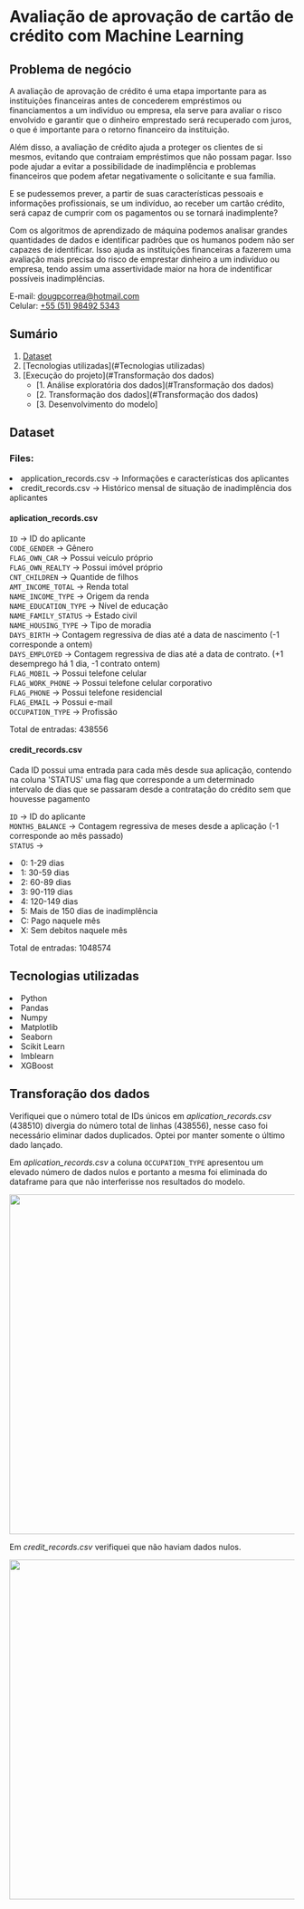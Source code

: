 # Avaliação de aprovação de cartão de crédito com Machine Learning

## Problema de negócio

A avaliação de aprovação de crédito é uma etapa importante para as instituições financeiras antes de concederem empréstimos ou financiamentos a um indivíduo ou empresa, ela serve para avaliar o risco envolvido e garantir que o dinheiro emprestado será recuperado com juros, o que é importante para o retorno financeiro da instituição.

Além disso, a avaliação de crédito ajuda a proteger os clientes de si mesmos, evitando que contraiam empréstimos que não possam pagar. Isso pode ajudar a evitar a possibilidade de inadimplência e problemas financeiros que podem afetar negativamente o solicitante e sua família.

E se pudessemos prever, a partir de suas características pessoais e informações profissionais, se um indivíduo, ao receber um cartão crédito, será capaz de cumprir com os pagamentos ou se tornará inadimplente?

Com os algoritmos de aprendizado de máquina podemos analisar grandes quantidades de dados e identificar padrões que os humanos podem não ser capazes de identificar. Isso ajuda as instituições financeiras a fazerem uma avaliação mais precisa do risco de emprestar dinheiro a um indivíduo ou empresa, tendo assim uma assertividade maior na hora de indentificar possíveis inadimplências.

E-mail: dougpcorrea@hotmail.com <br>
Celular: [+55 (51) 98492 5343](https://wa.me/5551984925343)

## Sumário
 
1. [Dataset](#Dataset)
2. [Tecnologias utilizadas](#Tecnologias utilizadas)
3. [Execução do projeto](#Transformação dos dados)
   * [1. Análise exploratória dos dados](#Transformação dos dados)
   * [2. Transformação dos dados](#Transformação dos dados)
   * [3. Desenvolvimento do modelo]

## Dataset

### Files:

<li> application_records.csv → Informações e características dos aplicantes <br>
<li> credit_records.csv → Histórico mensal de situação de inadimplência dos aplicantes <br>

#### aplication_records.csv

`ID` → ID do aplicante <br>
`CODE_GENDER` → Gênero <br>
`FLAG_OWN_CAR` → Possui veículo próprio <br>
`FLAG_OWN_REALTY` → Possui imóvel próprio <br>
`CNT_CHILDREN` → Quantide de filhos <br>
`AMT_INCOME_TOTAL` → Renda total <br>
`NAME_INCOME_TYPE` → Origem da renda <br>
`NAME_EDUCATION_TYPE` → Nível de educação <br>
`NAME_FAMILY_STATUS` → Estado civil <br>
`NAME_HOUSING_TYPE` → Tipo de moradia <br>
`DAYS_BIRTH` → Contagem regressiva de dias até a data de nascimento (-1 corresponde a ontem) <br>
`DAYS_EMPLOYED` → Contagem regressiva de dias até a data de contrato. (+1 desemprego há 1 dia, -1 contrato ontem) <br>
`FLAG_MOBIL` → Possui telefone celular <br>
`FLAG_WORK_PHONE` → Possui telefone celular corporativo <br>
`FLAG_PHONE` → Possui telefone residencial <br>
`FLAG_EMAIL` → Possui e-mail <br>
`OCCUPATION_TYPE` → Profissão <br>

Total de entradas: 438556

#### credit_records.csv

Cada ID possui uma entrada para cada mês desde sua aplicação, contendo na coluna 'STATUS' uma flag que corresponde a um determinado <br>
intervalo de dias que se passaram desde a contratação do crédito sem que houvesse pagamento

`ID` → ID do aplicante <br>
`MONTHS_BALANCE` → Contagem regressiva de meses desde a aplicação (-1 corresponde ao mês passado) <br>
`STATUS` → <br>
    <li> 0: 1-29 dias <br>
    <li> 1: 30-59 dias <br>
    <li> 2: 60-89 dias <br>
    <li> 3: 90-119 dias <br>
    <li> 4: 120-149 dias <br>
    <li> 5: Mais de 150 dias de inadimplência <br>
    <li> C: Pago naquele mês <br>
    <li> X: Sem debitos naquele mês <br>

Total de entradas: 1048574
     
## Tecnologias utilizadas

<li> Python 
<li> Pandas
<li> Numpy
<li> Matplotlib
<li> Seaborn
<li> Scikit Learn
<li> Imblearn
<li> XGBoost
 
## Transforação dos dados
 
Verifiquei que o número total de IDs únicos em *aplication_records.csv* (438510) divergia do número total de linhas (438556), nesse caso foi necessário eliminar dados duplicados. Optei por manter somente o último dado lançado.
 
Em *aplication_records.csv* a coluna `OCCUPATION_TYPE` apresentou um elevado número de dados nulos e portanto a mesma foi eliminada do dataframe para que não interferisse nos resultados do modelo.
 
<p align="center">
  <img src="https://github.com/dougpcorrea/data_science/blob/main/1.%20Credit%20card%20aproval%20rating/images/null_2.PNG" width=600>
</p>

Em *credit_records.csv* verifiquei que não haviam dados nulos.
 
<p align="center">
  <img src="https://github.com/dougpcorrea/data_science/blob/main/1.%20Credit%20card%20aproval%20rating/images/null_3.PNG" width=600>
</p>

 
